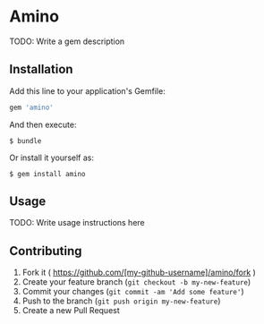 # Amino

TODO: Write a gem description

## Installation

Add this line to your application's Gemfile:

```ruby
gem 'amino'
```

And then execute:

    $ bundle

Or install it yourself as:

    $ gem install amino

## Usage

TODO: Write usage instructions here

## Contributing

1. Fork it ( https://github.com/[my-github-username]/amino/fork )
2. Create your feature branch (`git checkout -b my-new-feature`)
3. Commit your changes (`git commit -am 'Add some feature'`)
4. Push to the branch (`git push origin my-new-feature`)
5. Create a new Pull Request
